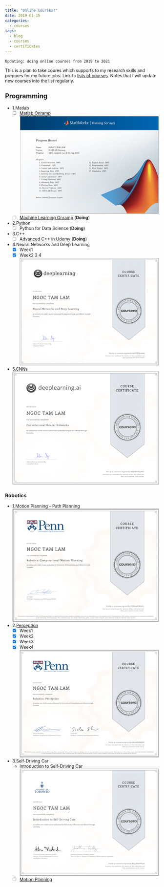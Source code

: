 ```yaml
---
title: "Online Courses!"
date: 2019-01-15
categories:
  - courses
tags:
  - blog
  - courses
  - certificates
---
```

`Updating: doing online courses from 2019 to 2021`

This is a plan to take coures which supports to my research skills and prepares for my future jobs.
Link to [lists of courses](https://lamngoctam.github.io/blog/DoingCourses/). Notes that I will update new courses into the list regularly.

## Programming
- 1.Matlab
  - [ ] [Matlab Onramp]()
  ![alttext](/assets/images/MatlabOnramp.jpg)
  - [ ] [Machine Learning Onramp](https://matlabacademy.mathworks.com/R2019b/portal.html?course=machinelearning) (__Doing__)
  
- 2.Python
  - [ ] Python for Data Science (__Doing__)
      
- 3.C++
  - [ ] [Advanced C++ in Udemy]() (__Doing__)
- 4.Neural Networks and Deep Learning
  - [x] Week1
  - [x] Week2 3 4
  ![alttext](/assets/images/NNDL.png)
- 5.CNNs
  ![alttext](/assets/images/CNNs.png)
  
### Robotics
- 1.Motion Planning - Path Planning
  ![alttext](/assets/images/MotionPlanning.png)
- 2.[Perception](https://www.coursera.org/learn/robotics-perception/home/welcome)
  - [x] Week1
  - [x] Week2 
  - [x] Week3
  - [x] Week4
  ![alttext](/assets/images/Perception.png)
- 3.Self-Driving Car
  - Introduction to Self-Driving Car
  ![alttext](/assets/images/IntroSelfDriving.png)
  - [ ] [Motion Planning]()
